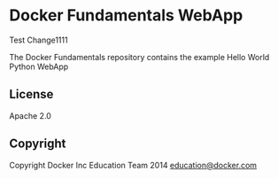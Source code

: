 Docker Fundamentals WebApp
==========================
Test Change1111

The Docker Fundamentals repository contains the example Hello World Python WebApp

## License

Apache 2.0

## Copyright

Copyright Docker Inc Education Team 2014 <education@docker.com>
